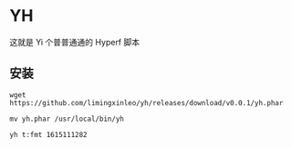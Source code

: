 # YH

这就是 Yi 个普普通通的 Hyperf 脚本

## 安装

```shell
wget https://github.com/limingxinleo/yh/releases/download/v0.0.1/yh.phar

mv yh.phar /usr/local/bin/yh

yh t:fmt 1615111282
```


